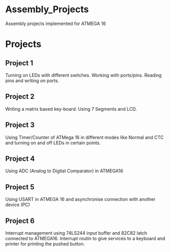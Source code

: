 # Assembly_Projects
 Assembly projects implemented for ATMEGA 16

# Projects

## Project 1
  Turning on LEDs with different switches. Working with ports/pins. Reading pins and writing on ports. 
  
## Project 2
  Writing a matrix based key-board. Using 7 Segments and LCD.
  
## Project 3
  Using Timer/Counter of ATMega 16 in different modes like Normal and CTC and turning on and off LEDs in certain points.
  
## Project 4
  Using ADC (Analog to Digital Comparator) in ATMEGA16

## Project 5
  Using USART in ATMEGA 16 and asynchronise connection with another device (PC)

## Project 6
  Interrupt management using 74LS244 input buffer and 82C82 latch connected to ATMEGA16. Interrupt routin to give services to a keyboard and printer for printing the pushed button. 
